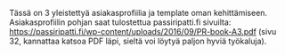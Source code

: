Tässä on 3 yleistettyä asiakasprofiilia ja template oman kehittämiseen.
Asiakasprofiilin pohjan saat tulostettua passiripatti.fi sivuilta: https://passiripatti.fi/wp-content/uploads/2016/09/PR-book-A3.pdf (sivu 32, kannattaa katsoa PDF läpi, sieltä voi löytyä paljon hyviä työkaluja).
